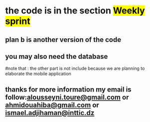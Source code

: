 # the code is in the section <mark> Weekly sprint </mark>
## plan b is another version of the code
## you may also need the database

#note that : the other part is not include because we are planning to elaborate the mobile application 
## thanks for more information my email is follow:alousseyni.toure@gmail.com or ahmidouahiba@gmail.com or ismael.adjihaman@inttic.dz
